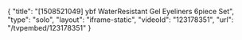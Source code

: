 {
    "title": "[1508521049] ybf WaterResistant Gel Eyeliners 6piece Set",
    "type": "solo",
    "layout": "iframe-static",
    "videoId": "123178351",
    "url": "\/tvpembed\/123178351"
}